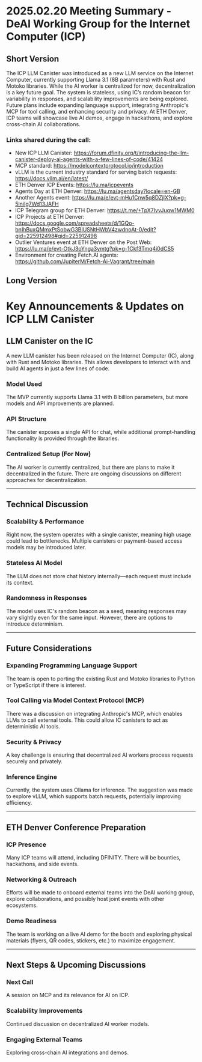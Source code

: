 # 2025.02.20 Meeting Summary - DeAI Working Group for the Internet Computer (ICP)

## Short Version
The ICP LLM Canister was introduced as a new LLM service on the Internet Computer, currently supporting Llama 3.1 (8B parameters) with Rust and Motoko libraries. While the AI worker is centralized for now, decentralization is a key future goal. The system is stateless, using IC’s random beacon for variability in responses, and scalability improvements are being explored. Future plans include expanding language support, integrating Anthropic's MCP for tool calling, and enhancing security and privacy. At ETH Denver, ICP teams will showcase live AI demos, engage in hackathons, and explore cross-chain AI collaborations.

### Links shared during the call:
* New ICP LLM Canister: https://forum.dfinity.org/t/introducing-the-llm-canister-deploy-ai-agents-with-a-few-lines-of-code/41424
* MCP standard: https://modelcontextprotocol.io/introduction
* vLLM is the current industry standard for serving batch requests:  https://docs.vllm.ai/en/latest/
* ETH Denver ICP Events: https://lu.ma/icpevents
* Agents Day at ETH Denver: https://lu.ma/agentsday?locale=en-GB
* Another Agents event: https://lu.ma/e/evt-mHu1Cnw5q8DZjlX?pk=g-5lniIg7Wd13JAFH
* ICP Telegram group for ETH Denver: https://t.me/+TpX7IvvJuqw1MWM0
* ICP Projects at ETH Denver: https://docs.google.com/spreadsheets/d/1GQo-bnIhBuxQMmxPtSobwG3BIUSNtHWbV4zwdnoAt-0/edit?gid=225912498#gid=225912498
* Outlier Ventures event at ETH Denver on the Post Web: https://lu.ma/e/evt-OtkJ3oYnga3ymtg?pk=g-1Ckf3Tmq4i0dCS5
* Environment for creating Fetch.AI agents: https://github.com/JupiterM/Fetch-Ai-Vagrant/tree/main


## Long Version
# Key Announcements & Updates on ICP LLM Canister

## LLM Canister on the IC
A new LLM canister has been released on the Internet Computer (IC), along with Rust and Motoko libraries. This allows developers to interact with and build AI agents in just a few lines of code.

### Model Used
The MVP currently supports Llama 3.1 with 8 billion parameters, but more models and API improvements are planned.

### API Structure
The canister exposes a single API for chat, while additional prompt-handling functionality is provided through the libraries.

### Centralized Setup (For Now)
The AI worker is currently centralized, but there are plans to make it decentralized in the future. There are ongoing discussions on different approaches for decentralization.

---

## Technical Discussion

### Scalability & Performance
Right now, the system operates with a single canister, meaning high usage could lead to bottlenecks. Multiple canisters or payment-based access models may be introduced later.

### Stateless AI Model
The LLM does not store chat history internally—each request must include its context.

### Randomness in Responses
The model uses IC's random beacon as a seed, meaning responses may vary slightly even for the same input. However, there are options to introduce determinism.

---

## Future Considerations

### Expanding Programming Language Support
The team is open to porting the existing Rust and Motoko libraries to Python or TypeScript if there is interest.

### Tool Calling via Model Context Protocol (MCP)
There was a discussion on integrating Anthropic's MCP, which enables LLMs to call external tools. This could allow IC canisters to act as deterministic AI tools.

### Security & Privacy
A key challenge is ensuring that decentralized AI workers process requests securely and privately.

### Inference Engine
Currently, the system uses Ollama for inference. The suggestion was made to explore vLLM, which supports batch requests, potentially improving efficiency.

---

## ETH Denver Conference Preparation

### ICP Presence
Many ICP teams will attend, including DFINITY. There will be bounties, hackathons, and side events.

### Networking & Outreach
Efforts will be made to onboard external teams into the DeAI working group, explore collaborations, and possibly host joint events with other ecosystems.

### Demo Readiness
The team is working on a live AI demo for the booth and exploring physical materials (flyers, QR codes, stickers, etc.) to maximize engagement.

---

## Next Steps & Upcoming Discussions

### Next Call
A session on MCP and its relevance for AI on ICP.

### Scalability Improvements
Continued discussion on decentralized AI worker models.

### Engaging External Teams
Exploring cross-chain AI integrations and demos.
